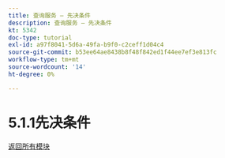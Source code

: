 ```yaml
---
title: 查询服务 — 先决条件
description: 查询服务 — 先决条件
kt: 5342
doc-type: tutorial
exl-id: a97f8041-5d6a-49fa-b9f0-c2ceff1d04c4
source-git-commit: b53ee64ae8438b8f48f842ed1f44ee7ef3e813fc
workflow-type: tm+mt
source-wordcount: '14'
ht-degree: 0%

---
```


# 5.1.1先决条件

[返回所有模块](../../../overview.md)
